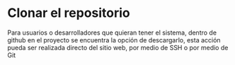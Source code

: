 # Clonar el repositorio
Para usuarios o desarrolladores que quieran tener el sistema, dentro de github en el proyecto se encuentra la opción de descargarlo, esta acción pueda ser realizada directo del sitio web, por medio de SSH o por medio de Git

